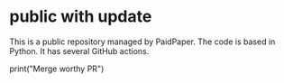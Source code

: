 # public with update

This is a public repository managed by PaidPaper. The code is based in Python. It has several GitHub actions.

print("Merge worthy PR")
